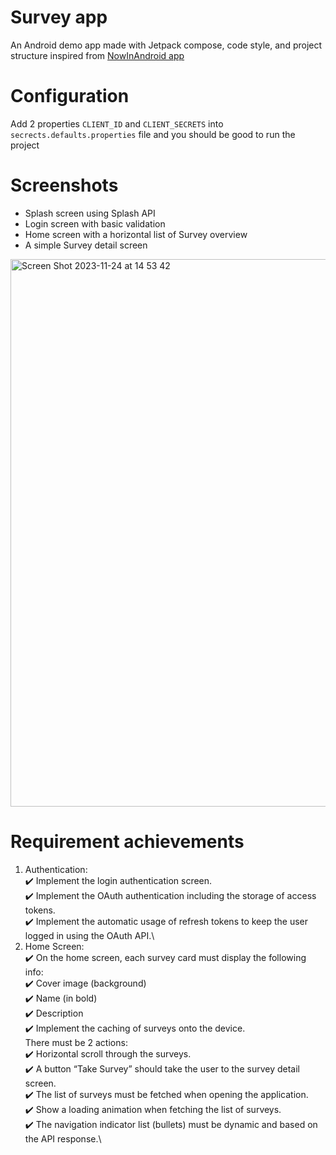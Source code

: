 # Survey app
An Android demo app made with Jetpack compose, code style, and project structure inspired from [NowInAndroid app](https://github.com/android/nowinandroid)

# Configuration
Add 2 properties `CLIENT_ID` and `CLIENT_SECRETS` into `secrects.defaults.properties` file and you should be good to run the project

# Screenshots
- Splash screen using Splash API
- Login screen with basic validation
- Home screen with a horizontal list of Survey overview
- A simple Survey detail screen

<img width="876" alt="Screen Shot 2023-11-24 at 14 53 42" src="https://github.com/baocntt2602/survey/assets/43448274/6a87ec09-4911-4d99-9ae0-73dbd35a71dd">

# Requirement achievements
1. Authentication:\
   ✔️ Implement the login authentication screen.\
   ✔️ Implement the OAuth authentication including the storage of access tokens.\
   ✔️ Implement the automatic usage of refresh tokens to keep the user logged in using the OAuth API.\
2. Home Screen:\
   ✔️ On the home screen, each survey card must display the following info:\
   ✔️ Cover image (background)\
   ✔️ Name (in bold)\
   ✔️ Description\
   ✔️ Implement the caching of surveys onto the device. \
   There must be 2 actions:\
   ✔️ Horizontal scroll through the surveys.\
   ✔️ A button “Take Survey” should take the user to the survey detail screen. \
   ✔️ The list of surveys must be fetched when opening the application.\
   ✔️ Show a loading animation when fetching the list of surveys.\
   ✔️ The navigation indicator list (bullets) must be dynamic and based on the API response.\
